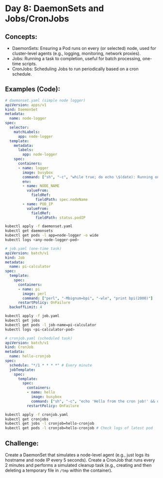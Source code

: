 # **Day 8: DaemonSets and Jobs/CronJobs**

## **Concepts:**
* DaemonSets: Ensuring a Pod runs on every (or selected) node, used for cluster-level agents (e.g., logging, monitoring, network proxies).
* Jobs: Running a task to completion, useful for batch processing, one-time scripts.
* CronJobs: Scheduling Jobs to run periodically based on a cron schedule.

## **Examples (Code):**
```yaml
# daemonset.yaml (simple node logger)
apiVersion: apps/v1
kind: DaemonSet
metadata:
  name: node-logger
spec:
  selector:
    matchLabels:
      app: node-logger
  template:
    metadata:
      labels:
        app: node-logger
    spec:
      containers:
      - name: logger
        image: busybox
        command: ["sh", "-c", "while true; do echo \$(date): Running on node \$(NODE_NAME) with IP \$(POD_IP); sleep 10; done"]
        env:
        - name: NODE_NAME
          valueFrom:
            fieldRef:
              fieldPath: spec.nodeName
        - name: POD_IP
          valueFrom:
            fieldRef:
              fieldPath: status.podIP
```

```bash
kubectl apply -f daemonset.yaml
kubectl get daemonsets
kubectl get pods -l app=node-logger -o wide
kubectl logs <any-node-logger-pod>
```

```yaml
# job.yaml (one-time task)
apiVersion: batch/v1
kind: Job
metadata:
  name: pi-calculator
spec:
  template:
    spec:
      containers:
      - name: pi
        image: perl
        command: ["perl", "-Mbignum=bpi", "-wle", "print bpi(2000)"]
      restartPolicy: OnFailure
  backoffLimit: 4
```

```bash
kubectl apply -f job.yaml
kubectl get jobs
kubectl get pods -l job-name=pi-calculator
kubectl logs <pi-calculator-pod>
```

```yaml
# cronjob.yaml (scheduled task)
apiVersion: batch/v1
kind: CronJob
metadata:
  name: hello-cronjob
spec:
  schedule: "*/1 * * * *" # Every minute
  jobTemplate:
    spec:
      template:
        spec:
          containers:
          - name: hello
            image: busybox
            command: ["sh", "-c", "echo 'Hello from the cron job!' && date"]
          restartPolicy: OnFailure
```

```bash
kubectl apply -f cronjob.yaml
kubectl get cronjobs
kubectl get jobs -l cronjob=hello-cronjob
kubectl get pods -l cronjob=hello-cronjob # Check logs of latest pod
```

## **Challenge:** 
Create a DaemonSet that simulates a node-level agent (e.g., just logs its hostname and node IP every 5 seconds). Create a CronJob that runs every 2 minutes and performs a simulated cleanup task (e.g., creating and then deleting a temporary file in `/tmp` within the container).
